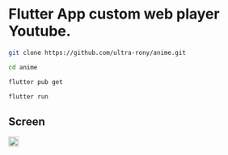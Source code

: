 # Flutter App custom web player Youtube.

```bash
git clone https://github.com/ultra-rony/anime.git
```

```bash
cd anime
```

```bash
flutter pub get
```

```bash
flutter run
```

## Screen

<div align="left">
  <div style="display: flex;">
        <img src="https://image.link.rony.fun//9olfRoa10mZHjtnEy2Ff5lZCMa6vjzOvZuEIaHNhjAEKUQjS1mn0BbcwyYNLJXFd.jpg" width="20%" alt=""/>
    </div>
</div>
